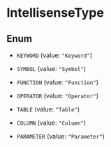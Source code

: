 

# IntellisenseType

## Enum


* `KEYWORD` (value: `"Keyword"`)

* `SYMBOL` (value: `"Symbol"`)

* `FUNCTION` (value: `"Function"`)

* `OPERATOR` (value: `"Operator"`)

* `TABLE` (value: `"Table"`)

* `COLUMN` (value: `"Column"`)

* `PARAMETER` (value: `"Parameter"`)



